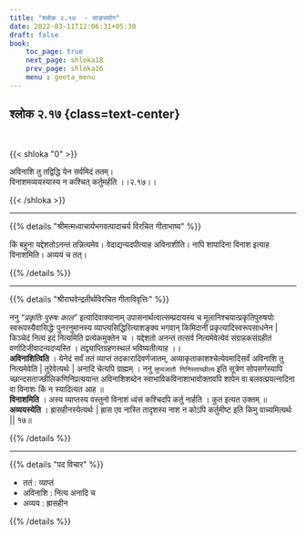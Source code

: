 ```yaml
---
title: "श्लोक २.१७  - साङ्ययोग"
date: 2022-03-11T12:06:31+05:30
draft: false
book:
    toc_page: true
    next_page: shloka18
    prev_page: shloka16
    menu : geeta_menu
---
```




## श्लोक २.१७ {class=text-center}

<br/>

{{< shloka  "0"  >}}

अविनाशि तु तद्विद्धि येन सर्वमिदं ततम्।   
विनाशमव्ययस्यास्य न कश्चित् कर्तुमर्हति ।।२.१७।।

{{< /shloka >}}

---


{{% details "श्रीमत्मध्वाचार्यभगवत्पादाचर्य विरचित  गीताभाष्य" %}}

किं बहुना यद्देशतोऽनन्तं तन्नित्यमेव। वेदाद्यन्यदपीत्याह अविनाशीति। नापि शापादिना विनाश इत्याह विनाशमिति। अव्ययं च तत्।

{{% /details %}}

---

{{% details "श्रीराघवेन्द्रतीर्थविरचित गीताविवृत्तिः" %}}

ननु *“प्रकृतिः पुरुषः काल”* इत्यादिवाक्यानाम् उपासनार्थत्वात्सम्प्रदायस्य च मूलानिश्चयात्प्रकृतिपुरुषयोः स्वरूपस्यैवासिद्धेः पुनरनुमानस्य व्याप्त्यसिद्धिरित्याशङ्क्य भगवान्‌ किमिदानीं प्रकृत्यादिस्वरूपसाधनेन |  
किञ्चेदं नित्यं इदं नित्यमिति प्रत्येकमुक्तेन च । यद्देशतो अनन्तं तत्सर्व नित्यमेवेत्येवं संग्राहकसंग्रहीतं वर्णादिजीवादन्यदप्यस्ति । तद्व्याप्तिग्रहणस्थलं भविष्यतीत्याह ।।  
**अविनाशित्विति** । येनेदं सर्वं ततं व्याप्तं तदकारादिवर्णजातम्‌, अव्याकृताकाशश्चेत्येवमादिसर्वं अविनाशि तु नित्यमेवेति
| तुरेवेत्यर्थः | अनादि चेत्यपि ग्राह्मम्‌ ।
ननु `सुप्यजातौ णिनिस्ताच्छील्य` इति सूत्रेण सोपसर्गस्यापि च्छान्दसताज्छीलिकणिनिप्रत्ययान्त अविनाशिशब्देन
स्वाभाविकविनाशाभावोक्तावपि शापेन वा बलवत्प्रयत्नादिना वा विनाशः
किं न स्यादित्यत आह ॥  
**विनाशमिति** । अस्य व्याप्तस्य वस्तुनो विनाशं
ध्वंसं कश्चिदपि कर्तु नार्हति । कुत इत्यत उक्तम्‌ ॥  
**अव्ययस्येति** । ह्रासहीनस्येत्यर्थः | ह्रास एव नास्ति तादृशस्य नाश न कोऽपि कर्तुमीष्ट इति किमु वाच्यमित्यर्थः || १७॥

{{% /details %}}


---

{{% details "पद विचार" %}}

- ततं : व्याप्तं
- अविनाशि : नित्य अनादि च
- अव्यय : ह्रासहीन

{{% /details %}}
